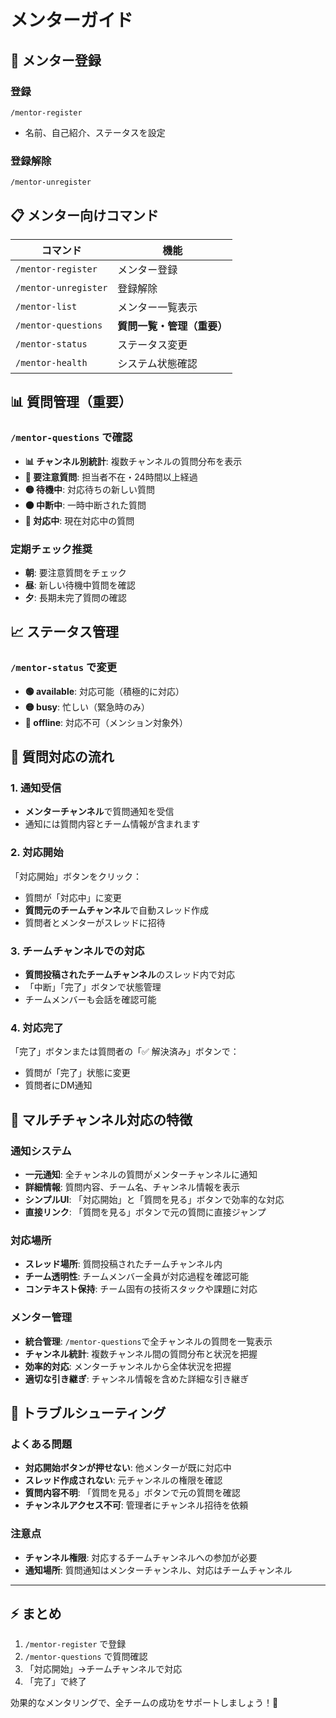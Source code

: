 # メンターガイド

## 🚀 メンター登録

### 登録
```
/mentor-register
```
- 名前、自己紹介、ステータスを設定

### 登録解除
```
/mentor-unregister
```

## 📋 メンター向けコマンド

| コマンド | 機能 |
|---------|------|
| `/mentor-register` | メンター登録 |
| `/mentor-unregister` | 登録解除 |
| `/mentor-list` | メンター一覧表示 |
| `/mentor-questions` | **質問一覧・管理（重要）** |
| `/mentor-status` | ステータス変更 |
| `/mentor-health` | システム状態確認 |

## 📊 質問管理（重要）

### `/mentor-questions` で確認
- **📊 チャンネル別統計**: 複数チャンネルの質問分布を表示
- **🚨 要注意質問**: 担当者不在・24時間以上経過
- **🟡 待機中**: 対応待ちの新しい質問
- **🟠 中断中**: 一時中断された質問
- **🔵 対応中**: 現在対応中の質問

### 定期チェック推奨
- **朝**: 要注意質問をチェック
- **昼**: 新しい待機中質問を確認
- **夕**: 長期未完了質問の確認

## 📈 ステータス管理

### `/mentor-status` で変更
- **🟢 available**: 対応可能（積極的に対応）
- **🟡 busy**: 忙しい（緊急時のみ）
- **🔴 offline**: 対応不可（メンション対象外）

## 🔔 質問対応の流れ

### 1. 通知受信
- **メンターチャンネル**で質問通知を受信
- 通知には質問内容とチーム情報が含まれます

### 2. 対応開始
「対応開始」ボタンをクリック：
- 質問が「対応中」に変更
- **質問元のチームチャンネル**で自動スレッド作成
- 質問者とメンターがスレッドに招待

### 3. チームチャンネルでの対応
- **質問投稿されたチームチャンネル**のスレッド内で対応
- 「中断」「完了」ボタンで状態管理
- チームメンバーも会話を確認可能

### 4. 対応完了
「完了」ボタンまたは質問者の「✅ 解決済み」ボタンで：
- 質問が「完了」状態に変更
- 質問者にDM通知

## 🏢 マルチチャンネル対応の特徴

### 通知システム
- **一元通知**: 全チャンネルの質問がメンターチャンネルに通知
- **詳細情報**: 質問内容、チーム名、チャンネル情報を表示
- **シンプルUI**: 「対応開始」と「質問を見る」ボタンで効率的な対応
- **直接リンク**: 「質問を見る」ボタンで元の質問に直接ジャンプ

### 対応場所
- **スレッド場所**: 質問投稿されたチームチャンネル内
- **チーム透明性**: チームメンバー全員が対応過程を確認可能
- **コンテキスト保持**: チーム固有の技術スタックや課題に対応

### メンター管理
- **統合管理**: `/mentor-questions`で全チャンネルの質問を一覧表示
- **チャンネル統計**: 複数チャンネル間の質問分布と状況を把握
- **効率的対応**: メンターチャンネルから全体状況を把握
- **適切な引き継ぎ**: チャンネル情報を含めた詳細な引き継ぎ

## 🔧 トラブルシューティング

### よくある問題
- **対応開始ボタンが押せない**: 他メンターが既に対応中
- **スレッド作成されない**: 元チャンネルの権限を確認
- **質問内容不明**: 「質問を見る」ボタンで元の質問を確認
- **チャンネルアクセス不可**: 管理者にチャンネル招待を依頼

### 注意点
- **チャンネル権限**: 対応するチームチャンネルへの参加が必要
- **通知場所**: 質問通知はメンターチャンネル、対応はチームチャンネル

---

## ⚡ まとめ

1. `/mentor-register` で登録
2. `/mentor-questions` で質問確認
3. 「対応開始」→チームチャンネルで対応
4. 「完了」で終了

効果的なメンタリングで、全チームの成功をサポートしましょう！🎉